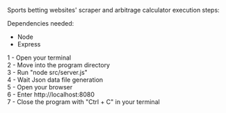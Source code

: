 Sports betting websites' scraper and arbitrage calculator execution steps:

Dependencies needed:
- Node
- Express

1 - Open your terminal <br />
2 - Move into the program directory <br /> 
3 - Run "node src/server.js" <br />
4 - Wait Json data file generation <br />
5 - Open your browser <br />
6 - Enter http://localhost:8080 <br />
7 - Close the program with "Ctrl + C" in your terminal
